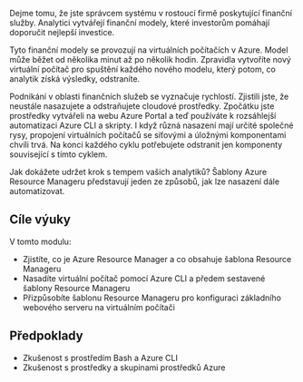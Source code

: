 Dejme tomu, že jste správcem systému v rostoucí firmě poskytující finanční služby. Analytici vytvářejí finanční modely, které investorům pomáhají doporučit nejlepší investice.

Tyto finanční modely se provozují na virtuálních počítačích v Azure. Model může běžet od několika minut až po několik hodin. Zpravidla vytvoříte nový virtuální počítač pro spuštění každého nového modelu, který potom, co analytik získá výsledky, odstraníte.

Podnikání v oblasti finančních služeb se vyznačuje rychlostí. Zjistili jste, že neustále nasazujete a odstraňujete cloudové prostředky. Zpočátku jste prostředky vytvářeli na webu Azure Portal a teď používáte k rozsáhlejší automatizaci Azure CLI a skripty. I když různá nasazení mají určité společné rysy, propojení virtuálních počítačů se síťovými a úložnými komponentami chvíli trvá. Na konci každého cyklu potřebujete odstranit jen komponenty související s tímto cyklem.

Jak dokážete udržet krok s tempem vašich analytiků? Šablony Azure Resource Manageru představují jeden ze způsobů, jak lze nasazení dále automatizovat.

## <a name="learning-objectives"></a>Cíle výuky

V tomto modulu:

- Zjistíte, co je Azure Resource Manager a co obsahuje šablona Resource Manageru
- Nasadíte virtuální počítač pomocí Azure CLI a předem sestavené šablony Resource Manageru
- Přizpůsobíte šablonu Resource Manageru pro konfiguraci základního webového serveru na virtuálním počítači

## <a name="prerequisites"></a>Předpoklady

- Zkušenost s prostředím Bash a Azure CLI
- Zkušenost s prostředky a skupinami prostředků Azure